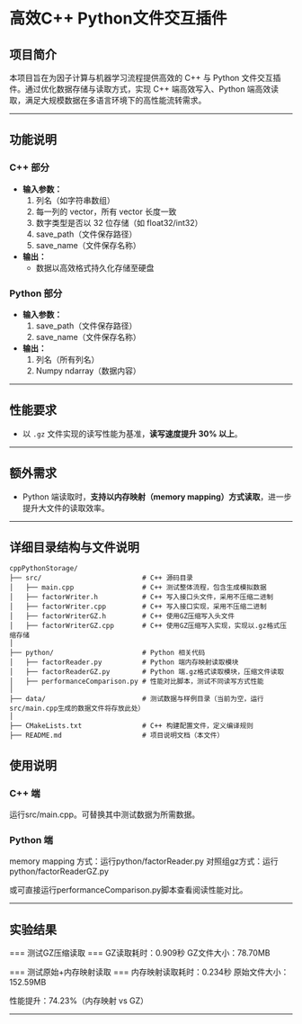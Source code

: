 # 高效C++ Python文件交互插件

## 项目简介

本项目旨在为因子计算与机器学习流程提供高效的 C++ 与 Python 文件交互插件。通过优化数据存储与读取方式，实现 C++ 端高效写入、Python 端高效读取，满足大规模数据在多语言环境下的高性能流转需求。

---


## 功能说明

### C++ 部分

- **输入参数：**
  1. 列名（如字符串数组）
  2. 每一列的 vector，所有 vector 长度一致
  3. 数字类型是否以 32 位存储（如 float32/int32）
  4. save_path（文件保存路径）
  5. save_name（文件保存名称）
- **输出：**
  - 数据以高效格式持久化存储至硬盘

### Python 部分

- **输入参数：**
  1. save_path（文件保存路径）
  2. save_name（文件保存名称）
- **输出：**
  1. 列名（所有列名）
  2. Numpy ndarray（数据内容）

---

## 性能要求

- 以 `.gz` 文件实现的读写性能为基准，**读写速度提升 30% 以上**。

---

## 额外需求

- Python 端读取时，**支持以内存映射（memory mapping）方式读取**，进一步提升大文件的读取效率。

---

## 详细目录结构与文件说明

```text
cppPythonStorage/
├── src/                         # C++ 源码目录
│   ├── main.cpp                 # C++ 测试整体流程，包含生成模拟数据
│   ├── factorWriter.h           # C++ 写入接口头文件，采用不压缩二进制
│   ├── factorWriter.cpp         # C++ 写入接口实现，采用不压缩二进制
│   ├── factorWriterGZ.h         # C++ 使用GZ压缩写入头文件
│   ├── factorWriterGZ.cpp       # C++ 使用GZ压缩写入实现，实现以.gz格式压缩存储
│
├── python/                      # Python 相关代码
│   ├── factorReader.py          # Python 端内存映射读取模块
│   ├── factorReaderGZ.py        # Python 端.gz格式读取模块，压缩文件读取
│   ├── performanceComparison.py # 性能对比脚本，测试不同读写方式性能
│
├── data/                        # 测试数据与样例目录（当前为空，运行src/main.cpp生成的数据文件将存放此处）
│
├── CMakeLists.txt               # C++ 构建配置文件，定义编译规则
├── README.md                    # 项目说明文档（本文件）

```



## 使用说明

### C++ 端

运行src/main.cpp。可替换其中测试数据为所需数据。

### Python 端

memory mapping 方式：运行python/factorReader.py
对照组gz方式：运行python/factorReaderGZ.py

或可直接运行performanceComparison.py脚本查看阅读性能对比。

---

## 实验结果

=== 测试GZ压缩读取 ===
GZ读取耗时：0.909秒
GZ文件大小：78.70MB

=== 测试原始+内存映射读取 ===
内存映射读取耗时：0.234秒
原始文件大小：152.59MB

性能提升：74.23%（内存映射 vs GZ）

---